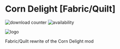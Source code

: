 # Corn Delight [Fabric/Quilt]
![download counter](https://cf.way2muchnoise.eu/full_899614_downloads.svg) 
![availability](https://cf.way2muchnoise.eu/versions/899614_all.svg)

![logo](https://lh3.googleusercontent.com/drive-viewer/AITFw-zb3kb_tdQajn2IRth_WqDIDFnE35nkuJP_20WN0aUpyeTojs6TZGDkZSBQZ2KU1mcd_b4-B9Z8KTS0jT5D6jlnO-kOqg=w1865-h961)

Fabric/Quilt rewrite of the Corn Delight mod
